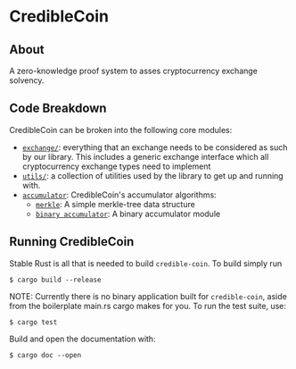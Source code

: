 # CredibleCoin

## About

A zero-knowledge proof system to asses cryptocurrency exchange solvency.

## Code Breakdown

CredibleCoin can be broken into the following core modules:

- [`exchange/`](src/exchange/): everything that an exchange needs to be considered as such by our library. This includes a generic exchange interface which all cryptocurrency exchange types need to implement
- [`utils/`](src/utils/): a collection of utilities used by the library
  to get up and running with.
- [`accumulator`](src/accumulator/): CredibleCoin's accumulator algorithms:
  - [`merkle`](src/accumulator/merkle/): A simple merkle-tree data structure
  - [`binary accumulator`](src/accumulator/binacc/): A binary accumulator module

## Running CredibleCoin

Stable Rust is all that is needed to build `credible-coin`. To build simply run

```console
$ cargo build --release
```

NOTE: Currently there is no binary application built for `credible-coin`, aside from the boilerplate main.rs cargo makes for you.
To run the test suite, use:

```console
$ cargo test
```

Build and open the documentation with:

```console
$ cargo doc --open
```
